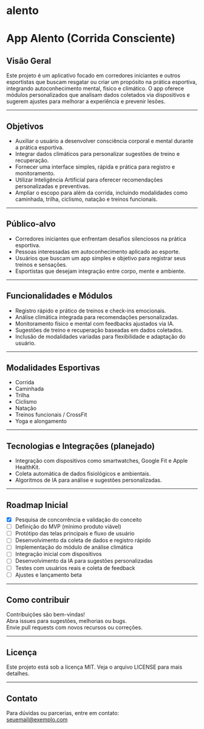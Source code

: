 # alento
# App Alento (Corrida Consciente)

## Visão Geral

Este projeto é um aplicativo focado em corredores iniciantes e outros esportistas que buscam resgatar ou criar um propósito na prática esportiva, integrando autoconhecimento mental, físico e climático. O app oferece módulos personalizados que analisam dados coletados via dispositivos e sugerem ajustes para melhorar a experiência e prevenir lesões.

---

## Objetivos

- Auxiliar o usuário a desenvolver consciência corporal e mental durante a prática esportiva.
- Integrar dados climáticos para personalizar sugestões de treino e recuperação.
- Fornecer uma interface simples, rápida e prática para registro e monitoramento.
- Utilizar Inteligência Artificial para oferecer recomendações personalizadas e preventivas.
- Ampliar o escopo para além da corrida, incluindo modalidades como caminhada, trilha, ciclismo, natação e treinos funcionais.

---

## Público-alvo

- Corredores iniciantes que enfrentam desafios silenciosos na prática esportiva.
- Pessoas interessadas em autoconhecimento aplicado ao esporte.
- Usuários que buscam um app simples e objetivo para registrar seus treinos e sensações.
- Esportistas que desejam integração entre corpo, mente e ambiente.

---

## Funcionalidades e Módulos

- Registro rápido e prático de treinos e check-ins emocionais.
- Análise climática integrada para recomendações personalizadas.
- Monitoramento físico e mental com feedbacks ajustados via IA.
- Sugestões de treino e recuperação baseadas em dados coletados.
- Inclusão de modalidades variadas para flexibilidade e adaptação do usuário.

---

## Modalidades Esportivas

- Corrida
- Caminhada
- Trilha
- Ciclismo
- Natação
- Treinos funcionais / CrossFit
- Yoga e alongamento

---

## Tecnologias e Integrações (planejado)

- Integração com dispositivos como smartwatches, Google Fit e Apple HealthKit.
- Coleta automática de dados fisiológicos e ambientais.
- Algoritmos de IA para análise e sugestões personalizadas.

---

## Roadmap Inicial

- [x] Pesquisa de concorrência e validação do conceito
- [ ] Definição do MVP (mínimo produto viável)
- [ ] Protótipo das telas principais e fluxo de usuário
- [ ] Desenvolvimento da coleta de dados e registro rápido
- [ ] Implementação do módulo de análise climática
- [ ] Integração inicial com dispositivos
- [ ] Desenvolvimento da IA para sugestões personalizadas
- [ ] Testes com usuários reais e coleta de feedback
- [ ] Ajustes e lançamento beta

---

## Como contribuir

Contribuições são bem-vindas!  
Abra issues para sugestões, melhorias ou bugs.  
Envie pull requests com novos recursos ou correções.

---

## Licença

Este projeto está sob a licença MIT. Veja o arquivo LICENSE para mais detalhes.

---

## Contato

Para dúvidas ou parcerias, entre em contato:  
seuemail@exemplo.com

